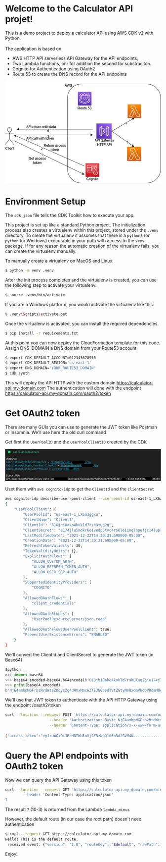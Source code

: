 
# Welcome to the Calculator API projet!

This is a demo project to deploy a calculator API using AWS CDK v2 with Python.<br><br>
The application is based on 
* AWS HTTP API serverless API Gateway for the API endpoints,
* Two Lambda functions, onr for addition the second for substraciton.
* Cognito for Authentication using OAuth2
* Route 53 to create the DNS record for the API endpoints


![Caclulator API Architecture](pictures/CalculatorApi.png)


# Environment Setup
The `cdk.json` file tells the CDK Toolkit how to execute your app.

This project is set up like a standard Python project.  The initialization
process also creates a virtualenv within this project, stored under the `.venv`
directory.  To create the virtualenv it assumes that there is a `python3`
(or `python` for Windows) executable in your path with access to the `venv`
package. If for any reason the automatic creation of the virtualenv fails,
you can create the virtualenv manually.

To manually create a virtualenv on MacOS and Linux:

```bash
$ python -m venv .venv
```

After the init process completes and the virtualenv is created, you can use the following
step to activate your virtualenv.

```bash
$ source .venv/bin/activate
```

If you are a Windows platform, you would activate the virtualenv like this:

```bash
% .venv\Scripts\activate.bat
```

Once the virtualenv is activated, you can install the required dependencies.

```bash
$ pip install -r requirements.txt
```

At this point you can now deploy the CloudFormation template for this code.
Assign DNS_DOMAIN a DNS domain from your Route53 account

```bash
$ export CDK_DEFAULT_ACCOUNT=012345678910
$ export CDK_DEFAULT_REGION='us-east-1'
$ export DNS_DOMAIN='YOUR_ROUTE53_DOMAIN'
$ cdk synth
```

This will deploy the API HTTP with the custom domain https://calculator-api.my-domain.com
The authentication will done with the endpoint https://calculator-api.my-domain.com/oauth2/token


# Get OAuth2 token

There are many GUIs you can use to generate the JWT token like Postman or Insomnia. We'll use here the old curl command

Get first the `UserPoolID` and the `UserPoolClientID` created by the CDK 

![Alt text](pictures/cdk%20output.png)


Uset them with `aws cognito-idp` to get the `ClientId` and the `ClientSecret`

```bash
aws cognito-idp describe-user-pool-client --user-pool-id us-east-1_LX6a3ggxu --client-id 618jhi0ako4kukld7rsh8tuq2g
{
    "UserPoolClient": {
        "UserPoolId": "us-east-1_LX6a3ggxu",
        "ClientName": "Client1",
        "ClientId": "618jhi0ako4kukld7rsh8tuq2g",
        "ClientSecret": "e174jlu5mdkr6o1vedp5tvc4rs6lei1nqlapufjc14lup7lhim5",
        "LastModifiedDate": "2021-12-22T14:30:31.698000-05:00",
        "CreationDate": "2021-12-22T14:30:31.698000-05:00",
        "RefreshTokenValidity": 30,
        "TokenValidityUnits": {},
        "ExplicitAuthFlows": [
            "ALLOW_CUSTOM_AUTH",
            "ALLOW_REFRESH_TOKEN_AUTH",
            "ALLOW_USER_SRP_AUTH"
        ],
        "SupportedIdentityProviders": [
            "COGNITO"
        ],
        "AllowedOAuthFlows": [
            "client_credentials"
        ],
        "AllowedOAuthScopes": [
            "UserPoolResourceServer/json.read"
        ],
        "AllowedOAuthFlowsUserPoolClient": true,
        "PreventUserExistenceErrors": "ENABLED"
    }
}
```


We'll convert the ClientId and ClientSecret to generate the JWT token (in Base64)

```python
$python
>>> import base64
>>> base64_encoded=base64.b64encode(b'618jhi0ako4kukld7rsh8tuq2g:e174jlu5mdkr6o1vedp5tvc4rs6lei1nqlapufjc14lup7lhim5')
>>> print(base64_encoded)
b'NjE4amhpMGFrbzRrdWtsZDdyc2g4dHVxMmc6ZTE3NGpsdTVtZGtyNm8xdmVkcDV0dmM0cnM2bGVpMW5xbGFwdWZqYzE0bHVwN2xoaW01'
```

We'll use that JWT token to authenticate with the API HTTP Gateway using the endpoint /oauth2/token

```bash
curl --location --request POST 'https://calculator-api.my-domain.com/oauth2/token?grant_type=client_credentials&client_id=618jhi0ako4kukld7rsh8tuq2g$scope=AuthIdentifier/json.read' \
                    --header 'Authorization: Basic NjE4amhpMGFrbzRrdWtsZDdyc2g4dHVxMmc6ZTE3NGpsdTVtZGtyNm8xdmVkcDV0dmM0cnM2bGVpMW5xbGFwdWZqYzE0bHVwN2xoaW01' \
                    --header 'Content-Type: application/x-x-www-form-urlencoded'

{"access_token":"eyJraWQiOiJRcHNTWU5oVjJFRzNpQ1d6bDd2SVM4N....................................","expires_in":"3600","token_type":"Bearer"}
```

# Query the API endpoints with OAuth2 token

Now we can query the API Gateway using this token

```bash
curl --location --request GET 'https://calculator-api.my-domain.com/minus?val1=3&val2=10' --header 'Content-Type: application/json' --header 'Authorization: Bearer eyJraWQiOiJRcHNTWU5oVjJFRzNpQ1d6bDd2SVM4N...................................." \
        --header 'Content-Type: application/json'
7
```
The result `7` (10-3) is returned from the Lambda `lambda_minus`


However, the default route (in our case the root path) doesn't need  authentication 

```bash
$ curl --request GET https://calculator-api.my-domain.com
Hello! This is the default route.
 received event: {"version": "2.0", "routeKey": "$default", "rawPath": "/", "rawQueryString": "", "headers": {"accept": "*/*", "content-length": "0", "host": "calculator-api.my-domain.com", "user-agent": "curl/7.75.0", "x-amzn-trace-id": "Root=1-61c38f44-6762a5b730fd53e1428fcaab", "x-forwarded-for": "44.33.22.11", "x-forwarded-port": "443", "x-forwarded-proto": "https"}, "requestContext": {"accountId": "012345678910", "apiId": "f9va58ihri", "domainName": "calculator-api.my-domain.com", "domainPrefix": "calculator-api", "http": {"method": "GET", "path": "/", "protocol": "HTTP/1.1", "sourceIp": "44.33.22.11", "userAgent": "curl/7.75.0"}, "requestId": "KxNSxgU2IAMEVvc=", "routeKey": "$default", "stage": "$default", "time": "22/Dec/2021:20:49:08 +0000", "timeEpoch": 1640206148700}, "isBase64Encoded": false}(.venv)
```




Enjoy!